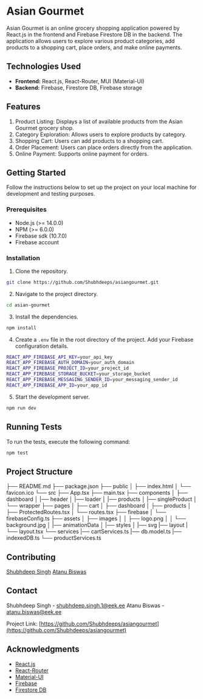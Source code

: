 # Asian Gourmet

Asian Gourmet is an online grocery shopping application powered by React.js in the frontend and Firebase Firestore DB in the backend. The application allows users to explore various product categories, add products to a shopping cart, place orders, and make online payments.

## Technologies Used

- **Frontend:** React.js, React-Router, MUI (Material-UI)
- **Backend:** Firebase, Firestore DB, Firebase storage

## Features

1. Product Listing: Displays a list of available products from the Asian Gourmet grocery shop.
2. Category Exploration: Allows users to explore products by category.
3. Shopping Cart: Users can add products to a shopping cart.
4. Order Placement: Users can place orders directly from the application.
5. Online Payment: Supports online payment for orders.

## Getting Started

Follow the instructions below to set up the project on your local machine for development and testing purposes.

### Prerequisites

- Node.js (>= 14.0.0)
- NPM (>= 6.0.0)
- Firebase sdk (10.7.0)
- Firebase account

### Installation

1. Clone the repository.

```bash
git clone https://github.com/Shubhdeeps/asiangourmet.git
```

2. Navigate to the project directory.

```bash
cd asian-gourmet
```

3. Install the dependencies.

```bash
npm install
```

4. Create a `.env` file in the root directory of the project. Add your Firebase configuration details.

```bash
REACT_APP_FIREBASE_API_KEY=your_api_key
REACT_APP_FIREBASE_AUTH_DOMAIN=your_auth_domain
REACT_APP_FIREBASE_PROJECT_ID=your_project_id
REACT_APP_FIREBASE_STORAGE_BUCKET=your_storage_bucket
REACT_APP_FIREBASE_MESSAGING_SENDER_ID=your_messaging_sender_id
REACT_APP_FIREBASE_APP_ID=your_app_id
```

5. Start the development server.

```bash
npm run dev
```

## Running Tests

To run the tests, execute the following command:

```bash
npm test
```

## Project Structure

├── README.md
├── package.json
├── public
│ ├── index.html
│ └── favicon.ico
└── src
├── App.tsx
├── main.tsx
├── components
│ ├── dashboard
│ |── header
│ |── loader
│ |── products
│ |── singleProduct
│ └── wrapper
├── pages
│ ├── cart
│ ├── dashboard
│ ├── products
│ ├── ProtectedRoutes.tsx
│ └── routes.tsx
├── firebase
│ └── firebaseConfig.ts
├── assets
│ ├── images
│ │ ├── logo.png
│ │ └── background.jpg
│ |── animationData
│ |── styles
│ |── svg
|── layout
| └── layout.tsx
└── services
|── cartServices.ts
|── db.model.ts
|── indexedDB.ts
└── productServices.ts

## Contributing

[Shubhdeep Singh](https://github.com/Shubhdeeps)
[Atanu Biswas](https://github.com/Atanu484)

## Contact

Shubhdeep Singh - shubhdeep.singh.1@eek.ee
Atanu Biswas - atanu.biswas@eek.ee

Project Link: [https://github.com/Shubhdeeps/asiangourmet](https://github.com/Shubhdeeps/asiangourmet)

## Acknowledgments

- [React.js](https://reactjs.org/)
- [React-Router](https://reactrouter.com/)
- [Material-UI](https://mui.com/)
- [Firebase](https://firebase.google.com/)
- [Firestore DB](https://firebase.google.com/products/firestore)
